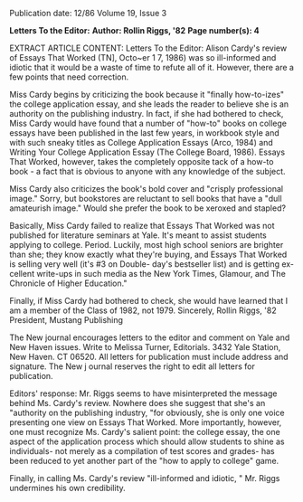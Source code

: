 Publication date: 12/86
Volume 19, Issue 3

**Letters To the Editor:**
**Author: Rollin Riggs, '82**
**Page number(s): 4**

EXTRACT ARTICLE CONTENT:
Letters 
To the Editor: 
Alison Cardy's review of Essays That 
Worked (TN], Octo~er 1 7, 1986) was 
so ill-informed and idiotic that it would 
be a waste of time to refute all of it. 
However, there are a few points that 
need correction. 

Miss Cardy begins by criticizing the 
book because it "finally how-to-izes" 
the college application essay, and she 
leads the reader to believe she is an 
authority on the publishing industry. 
In fact, if she had bothered to check, 
Miss Cardy would have found that a 
number of "how-to" books on college 
essays have been published in the last 
few years, in workbook style and with 
such sneaky titles as College Application 
Essays (Arco, 1984) and Writing Your 
College Application Essay (The College 
Board, 1986). Essays That Worked, 
however, takes the completely opposite 
tack of a how-to book -
a fact that is 
obvious to anyone with any knowledge 
of the subject. 

Miss Cardy also criticizes the book's 
bold cover and "crisply professional 
image." Sorry, but bookstores are 
reluctant to sell books that have a "dull 
amateurish image." Would she prefer 
the book to be xeroxed and stapled? 

Basically, Miss Cardy failed to 
realize that Essays That Worked was not 
published for literature seminars at 
Yale. It's meant to assist students 
applying to college. Period. Luckily, 
most high school seniors are brighter 
than she; they know exactly what 
they're buying, and Essays That Worked 
is selling very well (it's #3 on Double-
day's bestseller list) and is getting ex-
cellent write-ups in such media as the 
New York Times, Glamour, and The 
Chronicle of Higher Education." 

Finally, if Miss Cardy had bothered 
to check, she would have learned that I 
am a member of the Class of 1982, not 
1979. 
Sincerely, 
Rollin Riggs, '82 
President, Mustang Publishing


The New journal encourages letters to the editor 
and comment on Yale and New Haven issues. 
Write to Melissa Turner, Editorials. 3432 Yale 
Station, New Haven. CT 06520. All letters for 
publication must include address and signature. 
The New j ournal reserves the right to edit all 
letters for publication. 


Editors' response: Mr. Riggs seems to have 
misinterpreted the message behind Ms. 
Cardy's review. Nowhere does she suggest 
that she's an "authority on the publishing 
industry, "for obviously, she is only one voice 
presenting one view on Essays That 
Worked. More importantly, however, one 
must recognize Ms. Cardy's salient point: the 
college essay, the one aspect of the application 
process which should allow students to shine 
as individuals- not merely as a compilation 
of test scores and grades- has been reduced to 
yet another part of the "how to apply to 
college" game. 

Finally, 
in calling Ms. 
Cardy's review "ill-informed and idiotic, " 
Mr. Riggs undermines his own credibility.